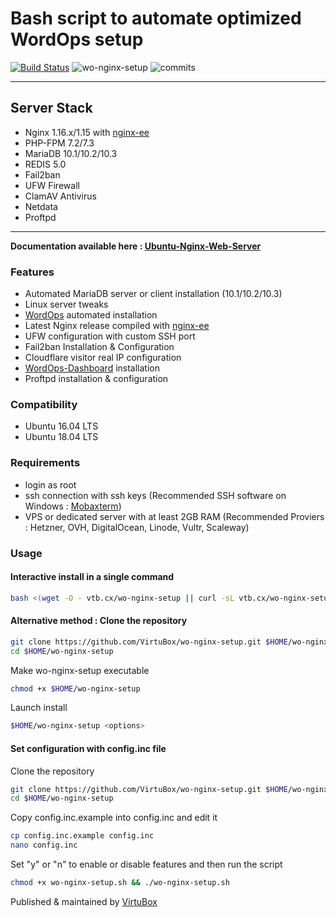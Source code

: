 # Bash script to automate optimized WordOps setup

[![Build Status](https://travis-ci.com/VirtuBox/wo-nginx-setup.svg?branch=master)](https://travis-ci.com/VirtuBox/wo-nginx-setup) ![wo-nginx-setup](https://img.shields.io/github/license/VirtuBox/wo-nginx-setup.svg?style=flat) ![commits](https://img.shields.io/github/last-commit/virtubox/wo-nginx-setup.svg?style=flat)

* * *

## Server Stack

- Nginx 1.16.x/1.15 with [nginx-ee](https://virtubox.github.io/nginx-ee/)
- PHP-FPM 7.2/7.3
- MariaDB 10.1/10.2/10.3
- REDIS 5.0
- Fail2ban
- UFW Firewall
- ClamAV Antivirus
- Netdata
- Proftpd

* * *

**Documentation available here : [Ubuntu-Nginx-Web-Server](https://virtubox.github.io/ubuntu-nginx-web-server/)**

### Features

- Automated MariaDB server or client installation (10.1/10.2/10.3)
- Linux server tweaks
- [WordOps](https://github.com/WordOps/WordOps) automated installation
- Latest Nginx release compiled with [nginx-ee](https://virtubox.github.io/nginx-ee/)
- UFW configuration with custom SSH port
- Fail2ban Installation & Configuration
- Cloudflare visitor real IP configuration
- [WordOps-Dashboard](https://github.com/WordOps/wordops-dashboard) installation
- Proftpd installation & configuration

### Compatibility

- Ubuntu 16.04 LTS
- Ubuntu 18.04 LTS

### Requirements

- login as root
- ssh connection with ssh keys (Recommended SSH software on Windows : [Mobaxterm](https://mobaxterm.mobatek.net/))
- VPS or dedicated server with at least 2GB RAM (Recommended Proviers : Hetzner, OVH, DigitalOcean, Linode, Vultr, Scaleway)

### Usage

#### Interactive install in a single command

```bash
bash <(wget -O - vtb.cx/wo-nginx-setup || curl -sL vtb.cx/wo-nginx-setup) -i
```

#### Alternative method : Clone the repository

```bash
git clone https://github.com/VirtuBox/wo-nginx-setup.git $HOME/wo-nginx-setup
cd $HOME/wo-nginx-setup
```

Make wo-nginx-setup executable

```bash
chmod +x $HOME/wo-nginx-setup
```

Launch install

```bash
$HOME/wo-nginx-setup <options>
```


#### Set configuration with config.inc file

Clone the repository

```bash
git clone https://github.com/VirtuBox/wo-nginx-setup.git $HOME/wo-nginx-setup
cd $HOME/wo-nginx-setup
```

Copy config.inc.example into config.inc and edit it

```bash
cp config.inc.example config.inc
nano config.inc
```

Set "y" or "n" to enable or disable features and then run the script

```bash
chmod +x wo-nginx-setup.sh && ./wo-nginx-setup.sh
```

Published & maintained by [VirtuBox](https://virtubox.net)
